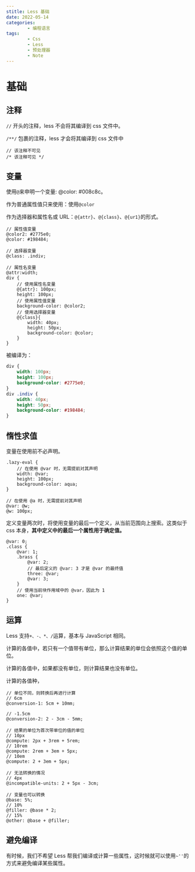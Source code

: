 ```yaml
---
stitle: Less 基础
date: 2022-05-14
categories:
        - 编程语言
tags:
        - Css
        - Less
        - 预处理器
        - Note
---
```


# 基础

## 注释

`//` 开头的注释，less 不会将其编译到 css 文件中。

`/**/` 包裹的注释，less 才会将其编译到 css 文件中

```less
// 该注释不可见
/* 该注释可见 */
```

## 变量

使用`@`来申明一个变量: @color: #008c8c。

作为普通属性值只来使用：使用`@color`

作为选择器和属性名或 URL：`@{attr}`、`@{class}`、`@{ur1}`的形式。

```less
// 属性值变量
@color2: #2775e0;
@color: #198484;

// 选择器变量
@class: .indiv;

// 属性名变量
@attr:width;
div {
    // 使用属性名变量
	@{attr}: 100px;
	height: 100px;
    // 使用属性值变量
	background-color: @color2;
    // 使用选择器变量
	@{class}{
		width: 40px;
		height: 50px;
		background-color: @color;
	}
}

```

被编译为：

```css
div {
	width: 100px;
	height: 100px;
	background-color: #2775e0;
}
div .indiv {
	width: 40px;
	height: 50px;
	background-color: #198484;
}
```

## 惰性求值

变量在使用前不必声明。

```less
.lazy-eval {
	// 在使用 @var 时，无需提前对其声明
	width: @var;
	height: 100px;
	background-color: aqua;
}

// 在使用 @a 时，无需提前对其声明
@var: @w;
@w: 100px;
```

定义变量两次时，将使用变量的最后一个定义，从当前范围向上搜索。这类似于 css 本身，**其中定义中的最后一个属性用于确定值。**

```less
@var: 0;
.class {
	@var: 1;
	.brass {
		@var: 2;
		// 最后定义的 @var: 3 才是 @var 的最终值
		three: @var;
		@var: 3;
	}
	// 使用当前块作用域中的 @var，因此为 1
	one: @var;
}
```

## 运算

Less 支持`+、-、*、/`运算，基本与 JavaScript 相同。

计算的各值中，若只有一个值带有单位，那么计算结果的单位会依照这个值的单位。

计算的各值中，如果都没有单位，则计算结果也没有单位。

计算的各值种，

```less
// 单位不同，则转换后再进行计算
// 6cm
@conversion-1: 5cm + 10mm;

// -1.5cm
@conversion-2: 2 - 3cm - 5mm;

// 结果的单位为首次带单位的值的单位
// 10px
@compute: 2px + 3rem + 5rem;
// 10rem
@compute: 2rem + 3em + 5px;
// 10em
@compute: 2 + 3em + 5px;

// 无法转换的情况
// 4px
@incompatible-units: 2 + 5px - 3cm;

// 变量也可以转换
@base: 5%;
// 10%
@filler: @base * 2;
// 15%
@other: @base + @filler;
```

## 避免编译

有时候，我们不希望 Less 帮我们编译或计算一些属性，这时候就可以使用`~''`的方式来避免编译某些属性。

```

```
